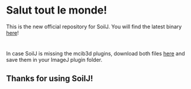 # Salut tout le monde!
This is the new official repository for SoilJ. 
You will find the latest binary [here](SoilJ_/target)!
#
In case SoilJ is missing the mcib3d plugins, download both files [here](SoilJ_/extra) and save them in your ImageJ plugin folder. 
## Thanks for using SoilJ!
